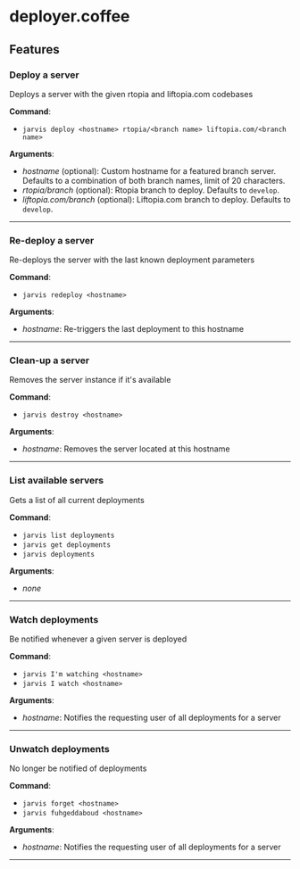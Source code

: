 # deployer.coffee
## Features

### Deploy a server

Deploys a server with the given rtopia and liftopia.com codebases

__Command__:
 
*  `jarvis deploy <hostname> rtopia/<branch name> liftopia.com/<branch name>` 
 
__Arguments__:

* _hostname_ (optional): Custom hostname for a featured branch server.  Defaults to a combination of both branch names, limit of 20 characters.
* _rtopia/branch_ (optional): Rtopia branch to deploy.  Defaults to `develop`.
* _liftopia.com/branch_ (optional): Liftopia.com branch to deploy.  Defaults to `develop`.
 
------

### Re-deploy a server

Re-deploys the server with the last known deployment parameters

__Command__:
 
*  `jarvis redeploy <hostname>` 
 
__Arguments__:

* _hostname_: Re-triggers the last deployment to this hostname
 
------
 
### Clean-up a server

Removes the server instance if it's available

__Command__:
 
*  `jarvis destroy <hostname>` 
 
__Arguments__:

* _hostname_: Removes the server located at this hostname
 
------
 
### List available servers

Gets a list of all current deployments

__Command__:
 
*  `jarvis list deployments`
*  `jarvis get deployments` 
*  `jarvis deployments` 

__Arguments__:

* _none_
  
------

### Watch deployments

Be notified whenever a given server is deployed

__Command__:
 
*  `jarvis I'm watching <hostname>` 
*  `jarvis I watch <hostname>` 
 
__Arguments__:

* _hostname_: Notifies the requesting user of all deployments for a server

-----

### Unwatch deployments

No longer be notified of deployments

__Command__:
 
*  `jarvis forget <hostname>` 
*  `jarvis fuhgeddaboud <hostname>` 
 
__Arguments__:

* _hostname_: Notifies the requesting user of all deployments for a server
  
------


